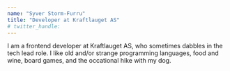 ```yaml
---
name: "Syver Storm-Furru"
title: "Developer at Kraftlauget AS"
# twitter_handle: 
---
```

I am a frontend developer at Kraftlauget AS, who sometimes dabbles in the tech lead role. I like old and/or strange programming languages, food and wine, board games, and the occational hike with my dog.
